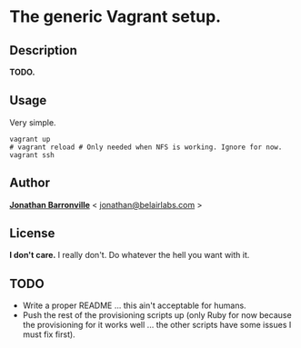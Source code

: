 # The generic Vagrant setup.

## Description

__TODO.__

## Usage

Very simple.

    vagrant up
    # vagrant reload # Only needed when NFS is working. Ignore for now.
    vagrant ssh

## Author
__[Jonathan Barronville](http://乔纳森.com "http://乔纳森.com")__ < [jonathan@belairlabs.com](mailto:jonathan@belairlabs.com "jonathan@belairlabs.com") >

## License

__I don't care.__ I really don't. Do whatever the hell you want with it.

## TODO

 - Write a proper README ... this ain't acceptable for humans.
 - Push the rest of the provisioning scripts up (only Ruby for now because the provisioning for it works well ... the other scripts have some issues I must fix first).